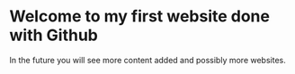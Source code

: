 # Welcome to my first website done with Github

In the future you will see more content added and possibly more websites.

